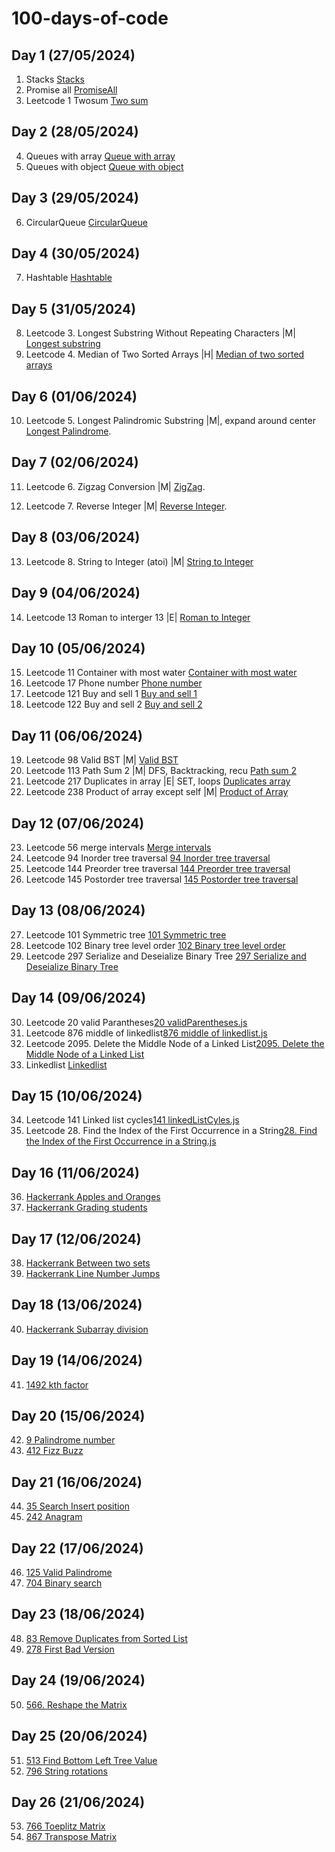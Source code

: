 # 100-days-of-code

## Day 1 (27/05/2024)

1. Stacks [Stacks](Day%201/Stack.js)
2. Promise all [PromiseAll](Day%201/promiseAll.js)
3. Leetcode 1 Twosum [Two sum](Day%201/Stack.js)

## Day 2 (28/05/2024)

4. Queues with array [Queue with array](Day%202/queue_array.js)
5. Queues with object [Queue with object](Day%202/queue_object.js)

## Day 3 (29/05/2024)

6. CircularQueue [CircularQueue](Day%203/CircularQueue.js)

## Day 4 (30/05/2024)

7. Hashtable
   [Hashtable](Day%204/Hashtable.js)

## Day 5 (31/05/2024)

8. Leetcode 3. Longest Substring Without Repeating Characters |M|
   [Longest substring](Day%205/3_Longest_Substring.js)
9. Leetcode 4. Median of Two Sorted Arrays |H|
   [Median of two sorted arrays](Day%205/4_Median_of_Two_Sorted_Arrays.js)

## Day 6 (01/06/2024)

10. Leetcode 5. Longest Palindromic Substring |M|, expand around center
    [Longest Palindrome](Day%206/LongestPalindrome.js).

## Day 7 (02/06/2024)

11. Leetcode 6. Zigzag Conversion |M|
    [ZigZag](Day%207/6_ZigZag.js).

12. Leetcode 7. Reverse Integer |M|
    [Reverse Integer](Day%207/7_Reverse_Integer.js).

## Day 8 (03/06/2024)

13. Leetcode 8. String to Integer (atoi) |M|
    [String to Integer](Day%208/String_to_Integer.js)

## Day 9 (04/06/2024)

14. Leetcode 13 Roman to interger 13 |E|
    [Roman to Integer](Day%209/Roman2Integer.js)

## Day 10 (05/06/2024)

15. Leetcode 11 Container with most water
    [Container with most water](Day%2010/11_container_with_most_water.js)
16. Leetcode 17 Phone number
    [Phone number](Day%2010/17_phone_number.js)
17. Leetcode 121 Buy and sell 1
    [Buy and sell 1](Day%2010/121_Buy_and_sell.js)
18. Leetcode 122 Buy and sell 2
    [Buy and sell 2](Day%2010/122_Buy_and_sell_2.js)

## Day 11 (06/06/2024)

19. Leetcode 98 Valid BST |M|
    [Valid BST](Day%2011/98_valid_BST.js)
20. Leetcode 113 Path Sum 2 |M| DFS, Backtracking, recu
    [Path sum 2](Day%2011/113.%20Path%20Sum%20II.js)
21. Leetcode 217 Duplicates in array |E| SET, loops
    [Duplicates array](Day%2011/217_Duplicates_array.js)
22. Leetcode 238 Product of array except self |M|
    [Product of Array](Day%2011/238_Product_of_Array.js)

## Day 12 (07/06/2024)

23. Leetcode 56 merge intervals
    [Merge intervals](Day%2012/56%20Merge%20Intervals.js)
24. Leetcode 94 Inorder tree traversal
    [94 Inorder tree traversal](Day%2012/94%20Inorder%20tree%20traversal.js)
25. Leetcode 144 Preorder tree traversal
    [144 Preorder tree traversal ](Day%2012/144%20preorder.js)
26. Leetcode 145 Postorder tree traversal
    [145 Postorder tree traversal ](Day%2012/145%20postorder.js)

## Day 13 (08/06/2024)

27. Leetcode 101 Symmetric tree
    [101 Symmetric tree](Day%2013/101%20Symmetric%20tree.js)
28. Leetcode 102 Binary tree level order
    [102 Binary tree level order](Day%2013/102%20Binary%20tree%20level%20order.js)
29. Leetcode 297 Serialize and Deseialize Binary Tree
    [297 Serialize and Deseialize Binary Tree](Day%2013/297%20Serialize%20and%20Deserialize%20Binary%20Tree.js)

## Day 14 (09/06/2024)

30. Leetcode 20 valid Parantheses[20 validParentheses.js](Day%2014/20%20validParentheses.js)
31. Leetcode 876 middle of linkedlist[876 middle of linkedlist.js](Day%2014/876%20middle%20of%20linkedlist.js)
32. Leetcode 2095. Delete the Middle Node of a Linked List[2095. Delete the Middle Node of a Linked List](Day%2014/2095.%20Delete%20the%20Middle%20Node%20of%20a%20Linked%20List.js)
33. Linkedlist [Linkedlist](Day%2014/linkedList.js)

## Day 15 (10/06/2024)

34. Leetcode 141 Linked list cycles[141 linkedListCyles.js](Day%2015/141%20linkedListCycles.js)
35. Leetcode 28. Find the Index of the First Occurrence in a String[28. Find the Index of the First Occurrence in a String.js](Day%2015/28.%20Find%20the%20Index%20of%20the%20First%20Occurrence%20in%20a%20String.js)

## Day 16 (11/06/2024)

36. [Hackerrank Apples and Oranges](Day%2016/Hackerrank%20Apples%20and%20oranges.js)
37. [Hackerrank Grading students](Day%2016/Hackerrank%20Grading%20student.js)

## Day 17 (12/06/2024)

38. [Hackerrank Between two sets](Day%2017/Between%20two%20sets.js)
39. [Hackerrank Line Number Jumps](Day%2017/Line%20Number%20Jumps.js)

## Day 18 (13/06/2024)

40. [Hackerrank Subarray division](Day%2018/subArrayDivision.js)

## Day 19 (14/06/2024)

41. [1492 kth factor](Day%2019/1492_kth_factor.js)

## Day 20 (15/06/2024)

42. [9 Palindrome number](Day%2020/9%20Palindrome%20Number.js)
43. [412 Fizz Buzz](Day%2020/412%20Fizz%20Buzz.js)

## Day 21 (16/06/2024)

44. [35 Search Insert position](Day%2021/35%20Search%20Insert%20position.js)
45. [242 Anagram](Day%2021/242%20Anagram.js)

## Day 22 (17/06/2024)

46. [125 Valid Palindrome](Day%2022/125%20Valid%20Palindrome.js)
47. [704 Binary search](Day%2022/704%20Binary%20search.js)

## Day 23 (18/06/2024)

48. [83 Remove Duplicates from Sorted List](Day%2023/83%20Remove%20Duplicates%20from%20Sorted%20List.js)
49. [278 First Bad Version](Day%2023/278%20First%20Bad%20Version.js)

## Day 24 (19/06/2024)

50. [566. Reshape the Matrix](Day%2024/566.%20Reshape%20the%20Matrix.js)

## Day 25 (20/06/2024)

51. [513 Find Bottom Left Tree Value](Day%2025/513%20Find%20bottom%20left%20Tree%20value.js)
52. [796 String rotations](Day%2025/796%20String%20rotations.js)

## Day 26 (21/06/2024)

53. [766 Toeplitz Matrix](Day%2026/766%20Toeplitz%20Matrix.js)
54. [867 Transpose Matrix](Day%2026/867%20Transpose%20Matrix.js)
